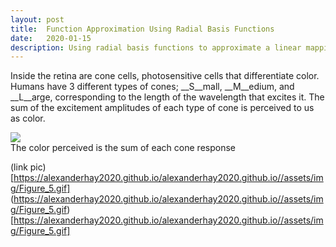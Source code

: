 ```yaml
---
layout: post
title:  Function Approximation Using Radial Basis Functions
date:   2020-01-15
description: Using radial basis functions to approximate a linear mapping
---
```

Inside the retina are cone cells, photosensitive cells that differentiate color. Humans have 3 different types of cones; __S__mall, __M__edium, and __L__arge, corresponding to the length of the wavelength that excites it. The sum of the excitement amplitudes of each type of cone is perceived to us as color.

<div class="img_row">
    <img class="col three" src="{{ site.baseurl }}/assets/img/Figure_5.gif">
</div>
<div class="col three caption">
    The color perceived is the sum of each cone response
</div>

(link pic)[https://alexanderhay2020.github.io/alexanderhay2020.github.io//assets/img/Figure_5.gif]
(https://alexanderhay2020.github.io/alexanderhay2020.github.io//assets/img/Figure_5.gif)[https://alexanderhay2020.github.io/alexanderhay2020.github.io//assets/img/Figure_5.gif]
